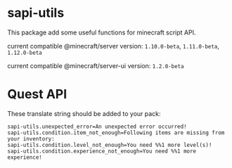 # sapi-utils

This package add some useful functions for minecraft script API.

current compatible @minecraft/server version: `1.10.0-beta`, `1.11.0-beta`, `1.12.0-beta`

current compatible @minecraft/server-ui version: `1.2.0-beta`

# Quest API

These translate string should be added to your pack:
```text
sapi-utils.unexpected_error=An unexpected error occurred!
sapi-utils.condition.item_not_enough=Following items are missing from your inventory:
sapi-utils.condition.level_not_enough=You need %%1 more level(s)!
sapi-utils.condition.experience_not_enough=You need %%1 more experience!
```